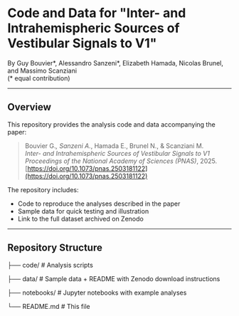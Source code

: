 # Code and Data for "Inter- and Intrahemispheric Sources of Vestibular Signals to V1"

By Guy Bouvier\*, Alessandro Sanzeni\*, Elizabeth Hamada, Nicolas Brunel, and Massimo Scanziani  
(\* equal contribution)

---

## Overview
This repository provides the analysis code and data accompanying the paper:

> Bouvier G.*, Sanzeni A.*, Hamada E., Brunel N., & Scanziani M.  
> *Inter- and Intrahemispheric Sources of Vestibular Signals to V1*  
> *Proceedings of the National Academy of Sciences (PNAS)*, 2025.  
> [https://doi.org/10.1073/pnas.2503181122](https://doi.org/10.1073/pnas.2503181122)

The repository includes:
- Code to reproduce the analyses described in the paper  
- Sample data for quick testing and illustration  
- Link to the full dataset archived on Zenodo

---

## Repository Structure

├── code/ # Analysis scripts

├── data/ # Sample data + README with Zenodo download instructions

├── notebooks/ # Jupyter notebooks with example analyses

└── README.md # This file
